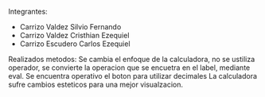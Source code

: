 Integrantes:

- Carrizo Valdez Silvio Fernando
- Carrizo Valdez Cristhian Ezequiel
- Carrizo Escudero Carlos Ezequiel

Realizados metodos:
Se cambia el enfoque de la calculadora, no se ustiliza operador, se convierte la operacion
que se encuetra en el label, mediante eval.
Se encuentra operativo el boton para utilizar decimales
La calculadora sufre cambios esteticos para una mejor visualzacion.
